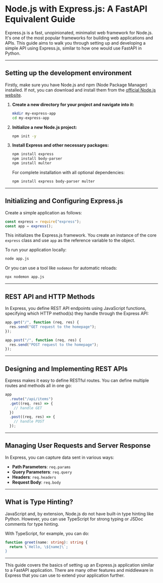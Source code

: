 # Node.js with Express.js: A FastAPI Equivalent Guide

Express.js is a fast, unopinionated, minimalist web framework for Node.js. It's one of the most popular frameworks for building web applications and APIs. This guide aims to walk you through setting up and developing a simple API using Express.js, similar to how one would use FastAPI in Python.

---

## Setting up the development environment

Firstly, make sure you have Node.js and npm (Node Package Manager) installed. If not, you can download and install them from the [official Node.js website](https://nodejs.org/).

1. **Create a new directory for your project and navigate into it:**

   ```bash
   mkdir my-express-app
   cd my-express-app
   ```

2. **Initialize a new Node.js project:**

   ```bash
   npm init -y
   ```

3. **Install Express and other necessary packages:**

   ```bash
   npm install express
   npm install body-parser
   npm install multer
   ```

   For complete installation with all optional dependencies:

   ```bash
   npm install express body-parser multer
   ```

---

## Initializing and Configuring Express.js

Create a simple application as follows:

```javascript
const express = require("express");
const app = express();
```

This initializes the Express.js framework. You create an instance of the core `express` class and use `app` as the reference variable to the object.

To run your application locally:

```bash
node app.js
```

Or you can use a tool like `nodemon` for automatic reloads:

```bash
npx nodemon app.js
```

---

## REST API and HTTP Methods

In Express, you define REST API endpoints using JavaScript functions, specifying which HTTP method(s) they handle through the Express API:

```javascript
app.get("/", function (req, res) {
  res.send("GET request to the homepage");
});

app.post("/", function (req, res) {
  res.send("POST request to the homepage");
});
```

---

## Designing and Implementing REST APIs

Express makes it easy to define RESTful routes. You can define multiple routes and methods all in one go:

```javascript
app
  .route("/api/items")
  .get((req, res) => {
    // handle GET
  })
  .post((req, res) => {
    // handle POST
  });
```

---

## Managing User Requests and Server Response

In Express, you can capture data sent in various ways:

- **Path Parameters**: `req.params`
- **Query Parameters**: `req.query`
- **Headers**: `req.headers`
- **Request Body**: `req.body`

---

## What is Type Hinting?

JavaScript and, by extension, Node.js do not have built-in type hinting like Python. However, you can use TypeScript for strong typing or JSDoc comments for type hinting.

With TypeScript, for example, you can do:

```typescript
function greet(name: string): string {
  return \`Hello, \${name}\`;
}
```

---

This guide covers the basics of setting up an Express.js application similar to a FastAPI application. There are many other features and middleware in Express that you can use to extend your application further.
